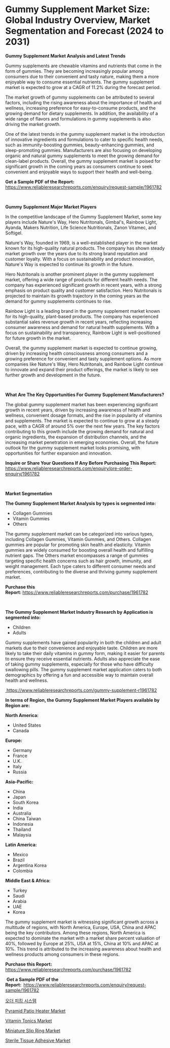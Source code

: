 <p><h1>Gummy Supplement Market Size: Global Industry Overview, Market Segmentation and Forecast (2024 to 2031)</h1></p><p><strong>Gummy Supplement Market Analysis and Latest Trends</strong></p>
<p><p>Gummy supplements are chewable vitamins and nutrients that come in the form of gummies. They are becoming increasingly popular among consumers due to their convenient and tasty nature, making them a more enjoyable way to consume essential nutrients. The gummy supplement market is expected to grow at a CAGR of 11.2% during the forecast period.</p><p>The market growth of gummy supplements can be attributed to several factors, including the rising awareness about the importance of health and wellness, increasing preference for easy-to-consume products, and the growing demand for dietary supplements. In addition, the availability of a wide range of flavors and formulations in gummy supplements is also driving the market growth.</p><p>One of the latest trends in the gummy supplement market is the introduction of innovative ingredients and formulations to cater to specific health needs, such as immunity-boosting gummies, beauty-enhancing gummies, and sleep-promoting gummies. Manufacturers are also focusing on developing organic and natural gummy supplements to meet the growing demand for clean-label products. Overall, the gummy supplement market is poised for significant growth in the coming years as consumers continue to seek convenient and enjoyable ways to support their health and well-being.</p></p>
<p><strong>Get a Sample PDF of the Report:&nbsp;</strong> <a href="https://www.reliableresearchreports.com/enquiry/request-sample/1961782">https://www.reliableresearchreports.com/enquiry/request-sample/1961782</a></p>
<p>&nbsp;</p>
<p><strong>Gummy Supplement Major Market Players</strong></p>
<p><p>In the competitive landscape of the Gummy Supplement Market, some key players include Nature's Way, Hero Nutritonals, Gimbal's, Rainbow Light, Ayanda, Makers Nutrition, Life Science Nutritionals, Zanon Vitamec, and Softigel. </p><p>Nature's Way, founded in 1969, is a well-established player in the market known for its high-quality natural products. The company has shown steady market growth over the years due to its strong brand reputation and customer loyalty. With a focus on sustainability and product innovation, Nature's Way is expected to continue its growth in the future.</p><p>Hero Nutritonals is another prominent player in the gummy supplement market, offering a wide range of products for different health needs. The company has experienced significant growth in recent years, with a strong emphasis on product quality and customer satisfaction. Hero Nutritonals is projected to maintain its growth trajectory in the coming years as the demand for gummy supplements continues to rise.</p><p>Rainbow Light is a leading brand in the gummy supplement market known for its high-quality, plant-based products. The company has experienced substantial sales revenue growth in recent years, reflecting increasing consumer awareness and demand for natural health supplements. With a focus on sustainability and transparency, Rainbow Light is well-positioned for future growth in the market.</p><p>Overall, the gummy supplement market is expected to continue growing, driven by increasing health consciousness among consumers and a growing preference for convenient and tasty supplement options. As more companies like Nature's Way, Hero Nutritonals, and Rainbow Light continue to innovate and expand their product offerings, the market is likely to see further growth and development in the future.</p></p>
<p>&nbsp;</p>
<p><strong>What Are The Key Opportunities For Gummy Supplement Manufacturers?</strong></p>
<p><p>The global gummy supplement market has been experiencing significant growth in recent years, driven by increasing awareness of health and wellness, convenient dosage formats, and the rise in popularity of vitamins and supplements. The market is expected to continue to grow at a steady pace, with a CAGR of around 5% over the next few years. The key factors contributing to this growth include the growing demand for natural and organic ingredients, the expansion of distribution channels, and the increasing market penetration in emerging economies. Overall, the future outlook for the gummy supplement market looks promising, with opportunities for further expansion and innovation.</p></p>
<p><strong>Inquire or Share Your Questions If Any Before Purchasing This Report:</strong> <a href="https://www.reliableresearchreports.com/enquiry/pre-order-enquiry/1961782">https://www.reliableresearchreports.com/enquiry/pre-order-enquiry/1961782</a></p>
<p>&nbsp;</p>
<p><strong>Market Segmentation</strong></p>
<p><strong>The Gummy Supplement Market Analysis by types is segmented into:</strong></p>
<p><ul><li>Collagen Gummies</li><li>Vitamin Gummies</li><li>Others</li></ul></p>
<p><p>The gummy supplement market can be categorized into various types, including Collagen Gummies, Vitamin Gummies, and Others. Collagen gummies are popular for promoting skin health and elasticity. Vitamin gummies are widely consumed for boosting overall health and fulfilling nutrient gaps. The Others market encompasses a range of gummies targeting specific health concerns such as hair growth, immunity, and weight management. Each type caters to different consumer needs and preferences, contributing to the diverse and thriving gummy supplement market.</p></p>
<p><strong>Purchase this Report:&nbsp;</strong><a href="https://www.reliableresearchreports.com/purchase/1961782">https://www.reliableresearchreports.com/purchase/1961782</a></p>
<p>&nbsp;</p>
<p><strong>The Gummy Supplement Market Industry Research by Application is segmented into:</strong></p>
<p><ul><li>Children</li><li>Adults</li></ul></p>
<p><p>Gummy supplements have gained popularity in both the children and adult markets due to their convenience and enjoyable taste. Children are more likely to take their daily vitamins in gummy form, making it easier for parents to ensure they receive essential nutrients. Adults also appreciate the ease of taking gummy supplements, especially for those who have difficulty swallowing pills. The gummy supplement market application caters to both demographics by offering a fun and accessible way to maintain overall health and wellness.</p></p>
<p><a href="https://www.reliableresearchreports.com/gummy-supplement-r1961782">&nbsp;https://www.reliableresearchreports.com/gummy-supplement-r1961782</a></p>
<p><strong>In terms of Region, the Gummy Supplement Market Players available by Region are:</strong></p>
<p>
    <p> <strong> North America: </strong>
        <ul>
            <li>United States</li>
            <li>Canada</li>
        </ul>
        </p> 
    <p> <strong> Europe: </strong>
        <ul>
            <li>Germany</li>
            <li>France</li>
            <li>U.K.</li>
            <li>Italy</li>
            <li>Russia</li>
        </ul>
        </p> 
    <p> <strong> Asia-Pacific: </strong>
        <ul>
            <li>China</li>
            <li>Japan</li>
            <li>South Korea</li>
            <li>India</li>
            <li>Australia</li>
            <li>China Taiwan</li>
            <li>Indonesia</li>
            <li>Thailand</li>
            <li>Malaysia</li>
        </ul>
        </p> 
    <p> <strong> Latin America: </strong>
        <ul>
            <li>Mexico</li>
            <li>Brazil</li>
            <li>Argentina Korea</li>
            <li>Colombia</li>
        </ul>
        </p> 
    <p> <strong> Middle East & Africa: </strong>
        <ul>
            <li>Turkey</li>
            <li>Saudi</li>
            <li>Arabia</li>
            <li>UAE</li>
            <li>Korea</li>
        </ul>
    </p>
    </p>
<p><p>The gummy supplement market is witnessing significant growth across a multitude of regions, with North America, Europe, USA, China and APAC being the key contributors. Among these regions, North America is expected to dominate the market with a market share percent valuation of 40%, followed by Europe at 25%, USA at 15%, China at 10% and APAC at 10%. This trend is attributed to the increasing awareness about health and wellness products among consumers in these regions.</p></p>
<p><strong>Purchase this Report: </strong><a href="https://www.reliableresearchreports.com/purchase/1961782">https://www.reliableresearchreports.com/purchase/1961782</a></p>
<p>&nbsp;<strong>Get a Sample PDF of the Report:&nbsp;&nbsp;</strong><a href="https://www.reliableresearchreports.com/enquiry/request-sample/1961782">https://www.reliableresearchreports.com/enquiry/request-sample/1961782</a></p>
<p><strong></strong></p>
<p><p><a href="https://github.com/durgin521/Market-Research-Report-List-1/blob/main/861511056688.md">오더 피킹 시스템</a></p><p><a href="https://www.linkedin.com/pulse/pyramid-patio-heater-market-insights-cagr-trends-growth-hdsmc">Pyramid Patio Heater Market</a></p><p><a href="https://github.com/prosalinda88/Market-Research-Report-List-4/blob/main/vitamin-tonics-market.md">Vitamin Tonics Market</a></p><p><a href="https://www.linkedin.com/pulse/miniature-slip-ring-market-insights-cagr-trends-growth-strategies-zhffe">Miniature Slip Ring Market</a></p><p><a href="https://github.com/NorbertYates/Market-Research-Report-List-4/blob/main/sterile-tissue-adhesive-market.md">Sterile Tissue Adhesive Market</a></p></p>